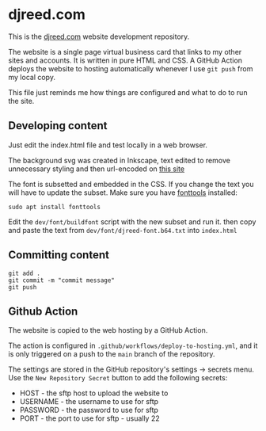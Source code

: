 # djreed.com

This is the [djreed.com](https://djreed.com) website development repository.

The website is a single page virtual business card that links to my other sites and accounts. It is written in pure HTML and CSS. A GitHub Action deploys the website to hosting automatically whenever I use `git push` from my local copy.

This file just reminds me how things are configured and what to do to run the site.

## Developing content

Just edit the index.html file and test locally in a web browser.

The background svg was created in Inkscape, text edited to remove unnecessary styling and then url-encoded on [this site](https://yoksel.github.io/url-encoder/)

The font is subsetted and embedded in the CSS. If you change the text you will have to update the subset. Make sure you have [fonttools](https://github.com/fonttools/fonttools) installed:

```shell
sudo apt install fonttools
```

 Edit the `dev/font/buildfont` script with the new subset and run it. then copy and paste the text from `dev/font/djreed-font.b64.txt` into `index.html`

## Committing content

``` shell
git add .
git commit -m "commit message"
git push
```

## Github Action

The website is copied to the web hosting by a GitHub Action.

The action is configured in `.github/workflows/deploy-to-hosting.yml`, and it is only triggered on a push to the `main` branch of the repository.

The settings are stored in the GitHub repository's settings -> secrets menu. Use the `New Repository Secret` button to add the following secrets:

* HOST - the sftp host to upload the website to
* USERNAME - the username to use for sftp
* PASSWORD - the password to use for sftp
* PORT - the port to use for sftp - usually 22
